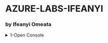 # AZURE-LABS-IFEANYI
### by Ifeanyi Omeata

<details>
  <summary> 1-Open Console</summary>

- [ ] **Set up development environment**  
  - [x] **Install dependencies**  
  - [ ] **Write initial code**  
  - [ ] **Test the application**  
  - [ ] **Deploy to production**  

</details>

